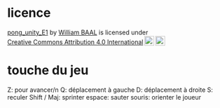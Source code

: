 # licence
<p xmlns:cc="http://creativecommons.org/ns#" xmlns:dct="http://purl.org/dc/terms/"><a property="dct:title" rel="cc:attributionURL" href="https://github.com/midjix/pong_unity_E1.git">pong_unity_E1</a> by <a rel="cc:attributionURL dct:creator" property="cc:attributionName" href="https://github.com/midjix">William BAAL</a> is licensed under <a href="https://creativecommons.org/licenses/by/4.0/?ref=chooser-v1" target="_blank" rel="license noopener noreferrer" style="display:inline-block;">Creative Commons Attribution 4.0 International<img style="height:22px!important;margin-left:3px;vertical-align:text-bottom;" src="https://mirrors.creativecommons.org/presskit/icons/cc.svg?ref=chooser-v1" alt=""><img style="height:22px!important;margin-left:3px;vertical-align:text-bottom;" src="https://mirrors.creativecommons.org/presskit/icons/by.svg?ref=chooser-v1" alt=""></a></p>

# touche du jeu
Z: pour avancer/n
Q: déplacement à gauche
D: déplacement à droite
S: reculer
Shift / Maj: sprinter 
espace: sauter 
souris: orienter le joueur
